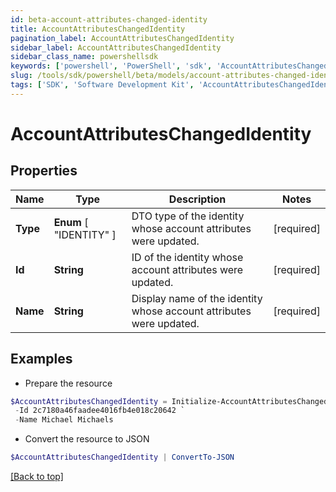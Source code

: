 ```yaml
---
id: beta-account-attributes-changed-identity
title: AccountAttributesChangedIdentity
pagination_label: AccountAttributesChangedIdentity
sidebar_label: AccountAttributesChangedIdentity
sidebar_class_name: powershellsdk
keywords: ['powershell', 'PowerShell', 'sdk', 'AccountAttributesChangedIdentity', 'BetaAccountAttributesChangedIdentity'] 
slug: /tools/sdk/powershell/beta/models/account-attributes-changed-identity
tags: ['SDK', 'Software Development Kit', 'AccountAttributesChangedIdentity', 'BetaAccountAttributesChangedIdentity']
---
```



# AccountAttributesChangedIdentity

## Properties

Name | Type | Description | Notes
------------ | ------------- | ------------- | -------------
**Type** |  **Enum** [  "IDENTITY" ] | DTO type of the identity whose account attributes were updated. | [required]
**Id** | **String** | ID of the identity whose account attributes were updated. | [required]
**Name** | **String** | Display name of the identity whose account attributes were updated. | [required]

## Examples

- Prepare the resource
```powershell
$AccountAttributesChangedIdentity = Initialize-AccountAttributesChangedIdentity  -Type IDENTITY `
 -Id 2c7180a46faadee4016fb4e018c20642 `
 -Name Michael Michaels
```

- Convert the resource to JSON
```powershell
$AccountAttributesChangedIdentity | ConvertTo-JSON
```


[[Back to top]](#) 

